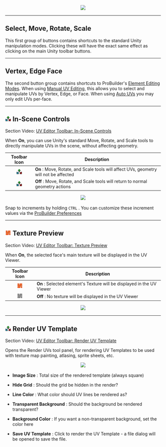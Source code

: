 <!-- # Video: UV Editor Toolbar

[![UV Editor Toolbar Video](../images/VideoLink_YouTube_768.png)](@todo)
 -->

<div style="text-align:center">
<img src="../../images/UVToolbar.png">
</div>

---

## Select, Move, Rotate, Scale

This first group of buttons contains shortcuts to the standard Unity manipulation modes. Clicking these will have the exact same effect as clicking on the main Unity toolbar buttons.

---

## Vertex, Edge Face

The second button group contains shortcuts to ProBuilder's [Element Editing Modes](../general/fundamentals/#modes). When using [Manual UV Editing](manual-uvs-actions), this allows you to select and manipulate UVs by Vertex, Edge, or Face.  When using [Auto UVs](auto-uvs-actions) you may only edit UVs per-face.

---

## ![In-Scene Controls Toggle](../images/icons/ProBuilderGUI_UV_Manip_On.png) In-Scene Controls

<div class="video-link-missing">
Section Video: <a href="@todo">UV Editor Toolbar: In-Scene Controls</a>
</div>

When **On**, you can use Unity's standard Move, Rotate, and Scale tools to directly manipulate UVs in the scene, without affecting geometry.

Toolbar Icon | Description
:---:|---
![In-Scene ON](../images/icons/ProBuilderGUI_UV_Manip_On.png) | **On** : Move, Rotate, and Scale tools will affect UVs, geometry will not be affected
![In-Scene OFF](../images/icons/ProBuilderGUI_UV_Manip_On.png) |  **Off** : Move, Rotate, and Scale tools will return to normal geometry actions

<div style="text-align:center">
<img src="../../images/UV_InSceneControls.png">
</div>


Snap to increments by holding `CTRL` . You can customize these increment values via the [ProBuilder Preferences](../preferences/preferences)

---

## ![Texture Preview Toggle](../images/icons/ProBuilderGUI_UV_ShowTexture_On.png) Texture Preview

<div class="video-link-missing">
Section Video: <a href="@todo">UV Editor Toolbar: Texture Preview</a>
</div>

When **On**, the selected face's main texture will be displayed in the UV Viewer.

Toolbar Icon | Description
:---:|---
![In-Scene ON](../images/icons/ProBuilderGUI_UV_ShowTexture_On.png) | **On** : Selected element's Texture will be displayed in the UV Viewer
![In-Scene OFF](../images/icons/ProBuilderGUI_UV_ShowTexture_Off.png) |  **Off** : No texture will be displayed in the UV Viewer

<div style="text-align:center">
<img src="../../images/ShowTexturePreview_Example.png">
</div>

---

## ![Render UV Template Button](../images/icons/ProBuilderGUI_UV_Manip_On.png) Render UV Template

<div class="video-link-missing">
Section Video: <a href="@todo">UV Editor Toolbar: Render UV Template</a>
</div>

Opens the Render UVs tool panel, for rendering UV Templates to be used with texture map painting, atlasing, sprite sheets, etc.

<div style="text-align:center">
<img src="../../images/RenderUVsPanel.png">
</div>

* **Image Size** : Total size of the rendered template (always square)

* **Hide Grid** : Should the grid be hidden in the render?

* **Line Color** : What color should UV lines be rendered as?

* **Transparent Background** : Should the background be rendered transparent?

* **Background Color** : If you want a non-transparent background, set the color here

* **Save UV Template** : Click to render the UV Template - a file dialog will be opened to save the file.



